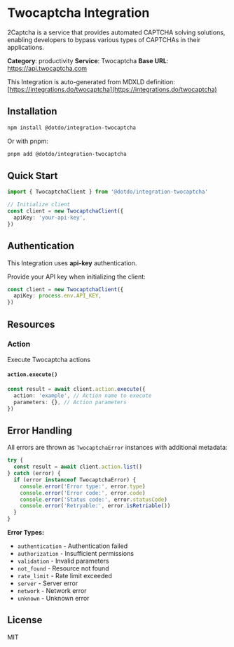 # Twocaptcha Integration

2Captcha is a service that provides automated CAPTCHA solving solutions, enabling developers to bypass various types of CAPTCHAs in their applications.

**Category**: productivity
**Service**: Twocaptcha
**Base URL**: https://api.twocaptcha.com

This Integration is auto-generated from MDXLD definition: [https://integrations.do/twocaptcha](https://integrations.do/twocaptcha)

## Installation

```bash
npm install @dotdo/integration-twocaptcha
```

Or with pnpm:

```bash
pnpm add @dotdo/integration-twocaptcha
```

## Quick Start

```typescript
import { TwocaptchaClient } from '@dotdo/integration-twocaptcha'

// Initialize client
const client = new TwocaptchaClient({
  apiKey: 'your-api-key',
})
```

## Authentication

This Integration uses **api-key** authentication.

Provide your API key when initializing the client:

```typescript
const client = new TwocaptchaClient({
  apiKey: process.env.API_KEY,
})
```

## Resources

### Action

Execute Twocaptcha actions

#### `action.execute()`

```typescript
const result = await client.action.execute({
  action: 'example', // Action name to execute
  parameters: {}, // Action parameters
})
```

## Error Handling

All errors are thrown as `TwocaptchaError` instances with additional metadata:

```typescript
try {
  const result = await client.action.list()
} catch (error) {
  if (error instanceof TwocaptchaError) {
    console.error('Error type:', error.type)
    console.error('Error code:', error.code)
    console.error('Status code:', error.statusCode)
    console.error('Retryable:', error.isRetriable())
  }
}
```

**Error Types:**

- `authentication` - Authentication failed
- `authorization` - Insufficient permissions
- `validation` - Invalid parameters
- `not_found` - Resource not found
- `rate_limit` - Rate limit exceeded
- `server` - Server error
- `network` - Network error
- `unknown` - Unknown error

## License

MIT
